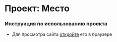 # Проект: Место

### Инструкция по использованию проекта

* Для просмотра сайта [откройте](https://studioboloto.github.io/mesto-project/ "Ссылка на сайт") его в браузере
